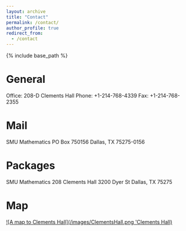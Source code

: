 ```yaml
---
layout: archive
title: "Contact"
permalink: /contact/
author_profile: true
redirect_from:
  - /contact
---
```


{% include base_path %}

General
=======
Office: 208-D Clements Hall
Phone: +1-214-768-4339
Fax: +1-214-768-2355


Mail
====
SMU Mathematics
PO Box 750156
Dallas, TX 75275-0156

Packages
========
SMU Mathematics
208 Clements Hall
3200 Dyer St
Dallas, TX 75275

Map
===

[![A map to Clements Hall](/images/ClementsHall.png 'Clements Hall)](https://www.google.com/maps/place/Clements+Hall,+3100+Dyer+St,+Dallas,+TX+75205/@32.8435152,-96.7868375,16z/data=!3m1!4b1!4m6!3m5!1s0x864e9f05ccac6b4b:0xe2e7ff60d79f7cb3!8m2!3d32.8435152!4d-96.7842626!16s%2Fm%2F06_91gg?entry=ttu)

